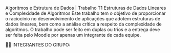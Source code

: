 Algoritmos e Estrutura de Dados | Trabalho T1
Estruturas de Dados Lineares e Complexidade de Algoritmos
Este trabalho tem o objetivo de proporcionar o raciocínio no desenvolvimento de aplicações que adotem estruturas de dados lineares, bem como a análise crítica a respeito da complexidade de algoritmos. O trabalho pode ser feito em duplas ou trios e a entrega deve ser feita pelo Moodle por apenas um integrante de cada equipe.


👨‍💻 INTEGRANTES DO GRUPO: